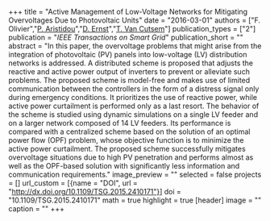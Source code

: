 +++
title = "Active Management of Low-Voltage Networks for Mitigating Overvoltages Due to Photovoltaic Units"
date = "2016-03-01"
authors = ["F. Olivier","[P. Aristidou](https://www.paristidou.info)","[D. Ernst](http://blogs.ulg.ac.be/damien-ernst/)","[T. Van Cutsem](http://www.montefiore.ulg.ac.be/~vct/)"]
publication_types = ["2"]
publication = "_IEEE Transactions on Smart Grid_"
publication_short = ""
abstract = "In this paper, the overvoltage problems that might arise from the integration of photovoltaic (PV) panels into low-voltage (LV) distribution networks is addressed. A distributed scheme is proposed that adjusts the reactive and active power output of inverters to prevent or alleviate such problems. The proposed scheme is model-free and makes use of limited communication between the controllers in the form of a distress signal only during emergency conditions. It prioritizes the use of reactive power, while active power curtailment is performed only as a last resort. The behavior of the scheme is studied using dynamic simulations on a single LV feeder and on a larger network composed of 14 LV feeders. Its performance is compared with a centralized scheme based on the solution of an optimal power flow (OPF) problem, whose objective function is to minimize the active power curtailment. The proposed scheme successfully mitigates overvoltage situations due to high PV penetration and performs almost as well as the OPF-based solution with significantly less information and communication requirements."
image_preview = ""
selected = false
projects = []
url_custom = [{name = "DOI", url = "http://dx.doi.org/10.1109/TSG.2015.2410171"}]
doi = "10.1109/TSG.2015.2410171"
math = true
highlight = true
[header]
image = ""
caption = ""
+++

